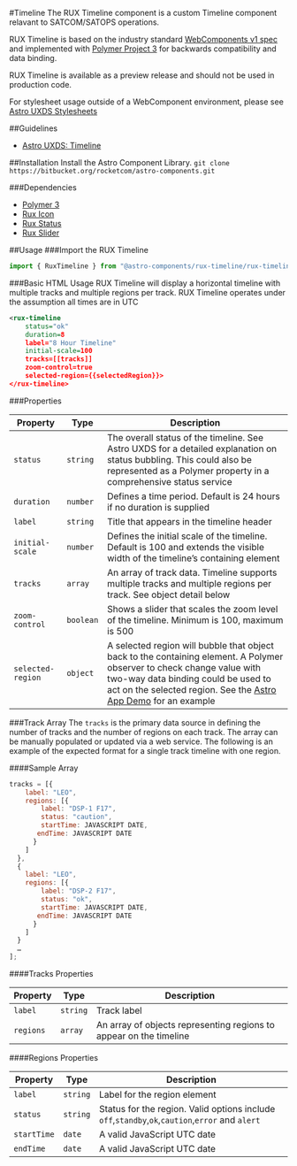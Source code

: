#Timeline
The RUX Timeline component is a custom Timeline component relavant to SATCOM/SATOPS operations.

RUX Timeline is based on the industry standard [WebComponents v1 spec](https://html.spec.whatwg.org/multipage/custom-elements.html) and implemented with [Polymer Project 3](https://www.polymer-project.org) for backwards compatibility and data binding.

RUX Timeline is available as a preview release and should not be used in production code.

For stylesheet usage outside of a WebComponent environment, please see [Astro UXDS Stylesheets](https://bitbucket.org/rocketcom/astro-styles)

##Guidelines

* [Astro UXDS: Timeline](http://cms.astrouxds.com/library/timeline)

##Installation
Install the Astro Component Library.
`git clone https://bitbucket.org/rocketcom/astro-components.git`

###Dependencies

* [Polymer 3](https://www.polymer-project.com)
* [Rux Icon](https://bitbucket.org/rocketcom/astro-components/src/master/src/astro-components/rux-icon/)
* [Rux Status](https://bitbucket.org/rocketcom/astro-components/src/master/src/astro-components/rux-status/)
* [Rux Slider](https://bitbucket.org/rocketcom/astro-components/src/master/src/astro-components/rux-slider/)

##Usage
###Import the RUX Timeline

```javascript
import { RuxTimeline } from "@astro-components/rux-timeline/rux-timeline.js";
```

###Basic HTML Usage
RUX Timeline will display a horizontal timeline with multiple tracks and multiple regions per track. RUX Timeline operates under the assumption all times are in UTC

```xml
<rux-timeline
	status="ok"
	duration=8
	label="8 Hour Timeline"
	initial-scale=100
	tracks=[[tracks]]
	zoom-control=true
	selected-region={{selectedRegion}}>
</rux-timeline>
```

###Properties

| Property          | Type      | Description                                                                                                                                                                                                                                                        |
| ----------------- | --------- | ------------------------------------------------------------------------------------------------------------------------------------------------------------------------------------------------------------------------------------------------------------------ |
| `status`          | `string`  | The overall status of the timeline. See Astro UXDS for a detailed explanation on status bubbling. This could also be represented as a Polymer property in a comprehensive status service                                                                           |
| `duration`        | `number`  | Defines a time period. Default is 24 hours if no duration is supplied                                                                                                                                                                                              |
| `label`           | `string`  | Title that appears in the timeline header                                                                                                                                                                                                                          |
| `initial-scale`   | `number`  | Defines the initial scale of the timeline. Default is 100 and extends the visible width of the timeline’s containing element                                                                                                                                       |
| `tracks`          | `array`   | An array of track data. Timeline supports multiple tracks and multiple regions per track. See object detail below                                                                                                                                                  |
| `zoom-control`    | `boolean` | Shows a slider that scales the zoom level of the timeline. Minimum is 100, maximum is 500                                                                                                                                                                          |
| `selected-region` | `object`  | A selected region will bubble that object back to the containing element. A Polymer observer to check change value with two-way data binding could be used to act on the selected region. See the [Astro App Demo](https://astro-app.rocketcom.com) for an example |

###Track Array
The `tracks` is the primary data source in defining the number of tracks and the number of regions on each track. The array can be manually populated or updated via a web service. The following is an example of the expected format for a single track timeline with one region.

####Sample Array

```javascript
tracks = [{
	label: "LEO",
	regions: [{
		label: "DSP-1 F17",
		status: "caution",
		startTime: JAVASCRIPT DATE,
       endTime: JAVASCRIPT DATE
      }
    ]
  },
  {
	label: "LEO",
	regions: [{
		label: "DSP-2 F17",
		status: "ok",
		startTime: JAVASCRIPT DATE,
       endTime: JAVASCRIPT DATE
      }
    ]
  }
  …
];
```

####Tracks Properties

| Property  | Type     | Description                                                        |
| --------- | -------- | ------------------------------------------------------------------ |
| `label`   | `string` | Track label                                                        |
| `regions` | `array`  | An array of objects representing regions to appear on the timeline |

####Regions Properties

| Property    | Type     | Description                                                                                     |
| ----------- | -------- | ----------------------------------------------------------------------------------------------- |
| `label`     | `string` | Label for the region element                                                                    |
| `status`    | `string` | Status for the region. Valid options include `off`,`standby`,`ok`,`caution`,`error` and `alert` |
| `startTime` | `date`   | A valid JavaScript UTC date                                                                     |
| `endTime`   | `date`   | A valid JavaScript UTC date                                                                     |
